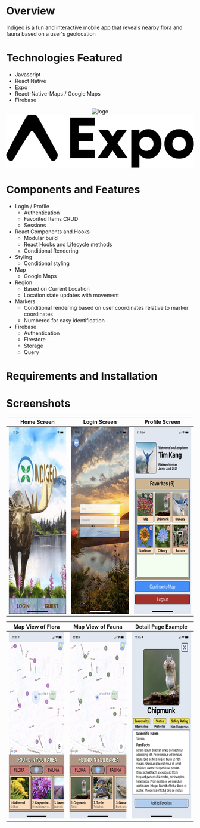 # Overview

Indigeo is a fun and interactive mobile app that reveals nearby flora and fauna based on a user's geolocation

# Technologies Featured

- Javascript
- React Native
- Expo
- React-Native-Maps / Google Maps
- Firebase
<p align="center">
  <img alt="logo" src="https://reactjs.org/favicon.ico"/>
  <img alt="logo" src="https://github.com/expo/logos/blob/main/png/logo-wordmark.png"/>
</p>

# Components and Features

- Login / Profile
  - Authentication
  - Favorited Items CRUD
  - Sessions
- React Components and Hooks
  - Modular build
  - React Hooks and Lifecycle methods
  - Conditional Rendering
- Styling
  - Conditional styling
- Map
  - Google Maps
- Region
  - Based on Current Location
  - Location state updates with movement
- Markers
  - Conditional rendering based on user coordinates relative to marker coordinates
  - Numbered for easy identification
- Firebase
  - Authentication
  - Firestore
  - Storage
  - Query

# Requirements and Installation

# Screenshots

|                                  Home Screen                                   |                                  Login Screen                                   |                                  Profile Screen                                   |
| :----------------------------------------------------------------------------: | :-----------------------------------------------------------------------------: | :-------------------------------------------------------------------------------: |
| <img src="./app/assets/screenshots/Indigeo-Home.png" width="250" height="500"> | <img src="./app/assets/screenshots/Indigeo-Login.PNG" width="250" height="500"> | <img src="./app/assets/screenshots/Indigeo-Profile.PNG" width="250" height="500"> |

|                                 Map View of Flora                                  |                                 Map View of Fauna                                  |                               Detail Page Example                                |
| :--------------------------------------------------------------------------------: | :--------------------------------------------------------------------------------: | :------------------------------------------------------------------------------: |
| <img src="./app/assets/screenshots/Indigeo-FloraMap.PNG" width="250" height="500"> | <img src="./app/assets/screenshots/Indigeo-FaunaMap.PNG" width="250" height="500"> | <img src="./app/assets/screenshots/Indigeo-Detail.PNG" width="250" height="500"> |
